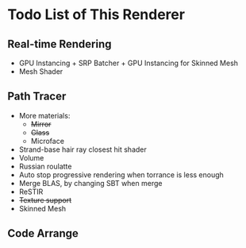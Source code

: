 # Todo List of This Renderer

## Real-time Rendering
 - GPU Instancing + SRP Batcher + GPU Instancing for Skinned Mesh
 - Mesh Shader

## Path Tracer
 - More materials:
    - ~~Mirror~~
    - ~~Glass~~
    - Microface
 - Strand-base hair ray closest hit shader
 - Volume
 - Russian roulatte
 - Auto stop progressive rendering when torrance is less enough
 - Merge BLAS, by changing SBT when merge
 - ReSTIR
 - ~~Texture support~~
 - Skinned Mesh

## Code Arrange